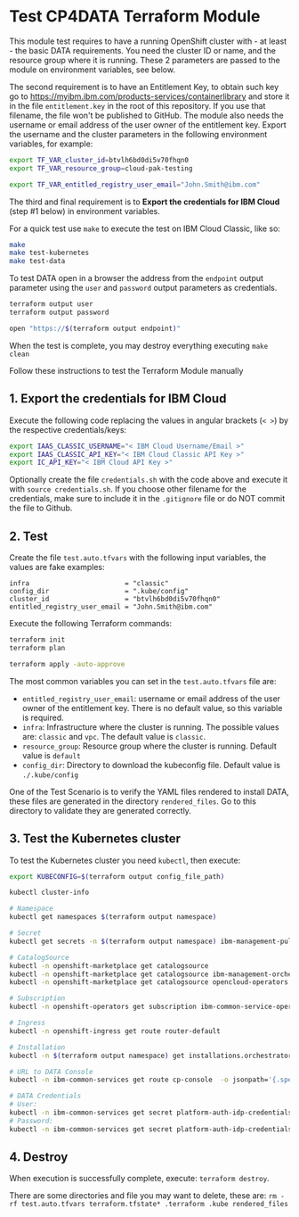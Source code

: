 # Test CP4DATA Terraform Module

This module test requires to have a running OpenShift cluster with - at least - the basic DATA requirements. You need the cluster ID or name, and the resource group where it is running. These 2 parameters are passed to the module on environment variables, see below.

The second requirement is to have an Entitlement Key, to obtain such key go to https://myibm.ibm.com/products-services/containerlibrary and store it in the file `entitlement.key` in the root of this repository. If you use that filename, the file won't be published to GitHub. The module also needs the username or email address of the user owner of the entitlement key. Export the username and the cluster parameters in the following environment variables, for example:

```bash
export TF_VAR_cluster_id=btvlh6bd0di5v70fhqn0
export TF_VAR_resource_group=cloud-pak-testing

export TF_VAR_entitled_registry_user_email="John.Smith@ibm.com"
```

The third and final requirement is to **Export the credentials for IBM Cloud** (step #1 below) in environment variables.

For a quick test use `make` to execute the test on IBM Cloud Classic, like so:

```bash
make
make test-kubernetes
make test-data
```

To test DATA open in a browser the address from the `endpoint` output parameter using the `user` and `password` output parameters as credentials.

```bash
terraform output user
terraform output password

open "https://$(terraform output endpoint)"
```

When the test is complete, you may destroy everything executing `make clean`

Follow these instructions to test the Terraform Module manually

## 1. Export the credentials for IBM Cloud

Execute the following code replacing the values in angular brackets (`< >`) by the respective credentials/keys:

```bash
export IAAS_CLASSIC_USERNAME="< IBM Cloud Username/Email >"
export IAAS_CLASSIC_API_KEY="< IBM Cloud Classic API Key >"
export IC_API_KEY="< IBM Cloud API Key >"
```

Optionally create the file `credentials.sh` with the code above and execute it with `source credentials.sh`. If you choose other filename for the credentials, make sure to include it in the `.gitignore` file or do NOT commit the file to Github.

## 2. Test

Create the file `test.auto.tfvars` with the following input variables, the values are fake examples:

```hcl
infra                        = "classic"
config_dir                   = ".kube/config"
cluster_id                   = "btvlh6bd0di5v70fhqn0"
entitled_registry_user_email = "John.Smith@ibm.com"
```

Execute the following Terraform commands:

```bash
terraform init
terraform plan

terraform apply -auto-approve
```

The most common variables you can set in the `test.auto.tfvars` file are:

- `entitled_registry_user_email`: username or email address of the user owner of the entitlement key. There is no default value, so this variable is required.
- `infra`: Infrastructure where the cluster is running. The possible values are: `classic` and `vpc`. The default value is `classic`.
- `resource_group`: Resource group where the cluster is running. Default value is `default`
- `config_dir`: Directory to download the kubeconfig file. Default value is `./.kube/config`

One of the Test Scenario is to verify the YAML files rendered to install DATA, these files are generated in the directory `rendered_files`. Go to this directory to validate they are generated correctly.

## 3. Test the Kubernetes cluster

To test the Kubernetes cluster you need `kubectl`, then execute:

```bash
export KUBECONFIG=$(terraform output config_file_path)

kubectl cluster-info

# Namespace
kubectl get namespaces $(terraform output namespace)

# Secret
kubectl get secrets -n $(terraform output namespace) ibm-management-pull-secret -o yaml

# CatalogSource
kubectl -n openshift-marketplace get catalogsource
kubectl -n openshift-marketplace get catalogsource ibm-management-orchestrator
kubectl -n openshift-marketplace get catalogsource opencloud-operators

# Subscription
kubectl -n openshift-operators get subscription ibm-common-service-operator-stable-v1-opencloud-operators-openshift-marketplace ibm-management-orchestrator operand-deployment-lifecycle-manager-app

# Ingress
kubectl -n openshift-ingress get route router-default

# Installation
kubectl -n $(terraform output namespace) get installations.orchestrator.management.ibm.com ibm-management

# URL to DATA Console
kubectl -n ibm-common-services get route cp-console  -o jsonpath='{.spec.host}'

# DATA Credentials
# User:
kubectl -n ibm-common-services get secret platform-auth-idp-credentials -o jsonpath='{.data.admin_username}' | base64 -d
# Password:
kubectl -n ibm-common-services get secret platform-auth-idp-credentials -o jsonpath='{.data.admin_password}' | base64 -d
```

## 4. Destroy

When execution is successfully complete, execute: `terraform destroy`.

There are some directories and file you may want to delete, these are: `rm -rf test.auto.tfvars terraform.tfstate* .terraform .kube rendered_files`
